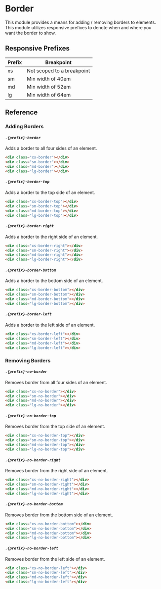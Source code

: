 # Border

This module provides a means for adding / removing borders to elements. This module utilizes responsive prefixes to denote when and where you want the border to show.

## Responsive Prefixes

| Prefix | Breakpoint |
| ------ | ---------- |
| xs     | Not scoped to a breakpoint |
| sm     | Min width of 40em |
| md     | Min width of 52em |
| lg     | Min width of 64em |

## Reference

### Adding Borders

#### *`.{prefix}-border`*

Adds a border to all four sides of an element.

```html
<div class="xs-border"></div>
<div class="sm-border"></div>
<div class="md-border"></div>
<div class="lg-border"></div>
```

#### *`.{prefix}-border-top`*

Adds a border to the top side of an element.

```html
<div class="xs-border-top"></div>
<div class="sm-border-top"></div>
<div class="md-border-top"></div>
<div class="lg-border-top"></div>
```

#### *`.{prefix}-border-right`*

Adds a border to the right side of an element.

```html
<div class="xs-border-right"></div>
<div class="sm-border-right"></div>
<div class="md-border-right"></div>
<div class="lg-border-right"></div>
```

#### *`.{prefix}-border-bottom`*

Adds a border to the bottom side of an element.

```html
<div class="xs-border-bottom"></div>
<div class="sm-border-bottom"></div>
<div class="md-border-bottom"></div>
<div class="lg-border-bottom"></div>
```

#### *`.{prefix}-border-left`*

Adds a border to the left side of an element.

```html
<div class="xs-border-left"></div>
<div class="sm-border-left"></div>
<div class="md-border-left"></div>
<div class="lg-border-left"></div>
```

### Removing Borders

#### *`.{prefix}-no-border`*

Removes border from all four sides of an element.

```html
<div class="xs-no-border"></div>
<div class="sm-no-border"></div>
<div class="md-no-border"></div>
<div class="lg-no-border"></div>
```

#### *`.{prefix}-no-border-top`*

Removes border from the top side of an element.

```html
<div class="xs-no-border-top"></div>
<div class="sm-no-border-top"></div>
<div class="md-no-border-top"></div>
<div class="lg-no-border-top"></div>
```

#### *`.{prefix}-no-border-right`*

Removes border from the right side of an element.

```html
<div class="xs-no-border-right"></div>
<div class="sm-no-border-right"></div>
<div class="md-no-border-right"></div>
<div class="lg-no-border-right"></div>
```

#### *`.{prefix}-no-border-bottom`*

Removes border from the bottom side of an element.

```html
<div class="xs-no-border-bottom"></div>
<div class="sm-no-border-bottom"></div>
<div class="md-no-border-bottom"></div>
<div class="lg-no-border-bottom"></div>
```

#### *`.{prefix}-no-border-left`*

Removes border from the left side of an element.

```html
<div class="xs-no-border-left"></div>
<div class="sm-no-border-left"></div>
<div class="md-no-border-left"></div>
<div class="lg-no-border-left"></div>
```
